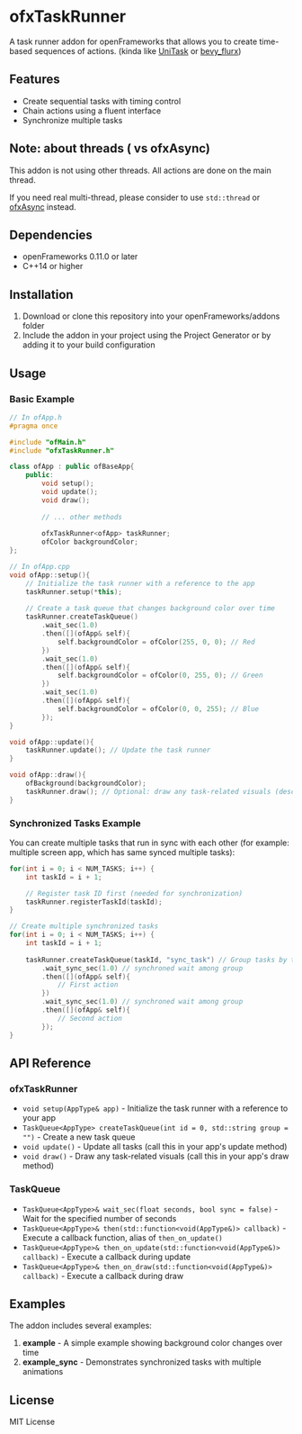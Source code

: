 # ofxTaskRunner

A task runner addon for openFrameworks that allows you to create time-based sequences of actions. (kinda like [UniTask](https://github.com/Cysharp/UniTask) or [bevy_flurx](https://github.com/not-elm/bevy_flurx))

## Features

- Create sequential tasks with timing control
- Chain actions using a fluent interface
- Synchronize multiple tasks

## Note: about threads ( vs ofxAsync)

This addon is not using other threads. All actions are done on the main thread.

If you need real multi-thread, please consider to use `std::thread` or [ofxAsync](https://github.com/funatsufumiya/ofxAsync) instead.

## Dependencies

- openFrameworks 0.11.0 or later
- C++14 or higher

## Installation

1. Download or clone this repository into your openFrameworks/addons folder
2. Include the addon in your project using the Project Generator or by adding it to your build configuration

## Usage

### Basic Example

```cpp
// In ofApp.h
#pragma once

#include "ofMain.h"
#include "ofxTaskRunner.h"

class ofApp : public ofBaseApp{
    public:
        void setup();
        void update();
        void draw();
        
        // ... other methods
        
        ofxTaskRunner<ofApp> taskRunner;
        ofColor backgroundColor;
};
```

```cpp
// In ofApp.cpp
void ofApp::setup(){
    // Initialize the task runner with a reference to the app
    taskRunner.setup(*this);
    
    // Create a task queue that changes background color over time
    taskRunner.createTaskQueue()
        .wait_sec(1.0)
        .then([](ofApp& self){
            self.backgroundColor = ofColor(255, 0, 0); // Red
        })
        .wait_sec(1.0)
        .then([](ofApp& self){
            self.backgroundColor = ofColor(0, 255, 0); // Green
        })
        .wait_sec(1.0)
        .then([](ofApp& self){
            self.backgroundColor = ofColor(0, 0, 255); // Blue
        });
}

void ofApp::update(){
    taskRunner.update(); // Update the task runner
}

void ofApp::draw(){
    ofBackground(backgroundColor);
    taskRunner.draw(); // Optional: draw any task-related visuals (described in then_on_draw() functions)
}
```

### Synchronized Tasks Example

You can create multiple tasks that run in sync with each other (for example: multiple screen app, which has same synced multiple tasks):

```cpp
for(int i = 0; i < NUM_TASKS; i++) {
    int taskId = i + 1;

    // Register task ID first (needed for synchronization)
    taskRunner.registerTaskId(taskId);
}

// Create multiple synchronized tasks
for(int i = 0; i < NUM_TASKS; i++) {
    int taskId = i + 1;
    
    taskRunner.createTaskQueue(taskId, "sync_task") // Group tasks by task name
        .wait_sync_sec(1.0) // synchroned wait among group
        .then([](ofApp& self){
            // First action
        })
        .wait_sync_sec(1.0) // synchroned wait among group
        .then([](ofApp& self){
            // Second action
        });
}
```

## API Reference

### ofxTaskRunner<AppType>

- `void setup(AppType& app)` - Initialize the task runner with a reference to your app
- `TaskQueue<AppType> createTaskQueue(int id = 0, std::string group = "")` - Create a new task queue
- `void update()` - Update all tasks (call this in your app's update method)
- `void draw()` - Draw any task-related visuals (call this in your app's draw method)

### TaskQueue<AppType>

- `TaskQueue<AppType>& wait_sec(float seconds, bool sync = false)` - Wait for the specified number of seconds
- `TaskQueue<AppType>& then(std::function<void(AppType&)> callback)` - Execute a callback function, alias of `then_on_update()`
- `TaskQueue<AppType>& then_on_update(std::function<void(AppType&)> callback)` - Execute a callback during update
- `TaskQueue<AppType>& then_on_draw(std::function<void(AppType&)> callback)` - Execute a callback during draw

## Examples

The addon includes several examples:

1. **example** - A simple example showing background color changes over time
2. **example_sync** - Demonstrates synchronized tasks with multiple animations

## License

MIT License
